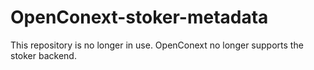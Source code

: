 OpenConext-stoker-metadata
==========================

This repository is no longer in use. OpenConext no longer supports the stoker backend.
